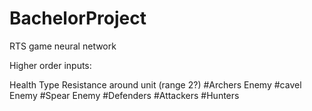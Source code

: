 # BachelorProject
RTS game neural network


Higher order inputs:

Health
Type
Resistance around unit (range 2?)
#Archers Enemy
#cavel Enemy
#Spear Enemy
#Defenders
#Attackers
#Hunters
